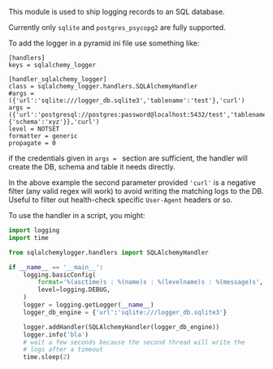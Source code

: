 This module is used to ship logging records to an SQL database.

Currently only `sqlite` and `postgres_psycopg2` are fully supported.

To add the logger in a pyramid ini file use something like:

```
[handlers]
keys = sqlalchemy_logger

[handler_sqlalchemy_logger]
class = sqlalchemy_logger.handlers.SQLAlchemyHandler
#args = ({'url':'sqlite:///logger_db.sqlite3','tablename':'test'},'curl')
args = ({'url':'postgresql://postgres:password@localhost:5432/test','tablename':'test','tableargs': {'schema':'xyz'}},'curl')
level = NOTSET
formatter = generic
propagate = 0
```

if the credentials given in `args = ` section are sufficient, the handler will
create the DB, schema and table it needs directly.

In the above example the second parameter provided `'curl'` is a negative
filter (any valid regex will work) to avoid writing the matching logs to the
DB. Useful to filter out health-check specific `User-Agent` headers or so.

To use the handler in a script, you might:

```python
import logging
import time

from sqlalchemylogger.handlers import SQLAlchemyHandler

if __name__ == '__main__':
    logging.basicConfig(
        format='%(asctime)s : %(name)s : %(levelname)s : %(message)s',
        level=logging.DEBUG,
    )
    logger = logging.getLogger(__name__)
    logger_db_engine = {'url':'sqlite:///logger_db.sqlite3'}

    logger.addHandler(SQLAlchemyHandler(logger_db_engine))
    logger.info('bla')
    # wait a few seconds because the second thread will write the
    # logs after a timeout
    time.sleep(2)
```
